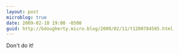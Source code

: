 ```yaml
---
layout: post
microblog: true
date: 2009-02-10 19:00 -0500
guid: http://bdougherty.micro.blog/2009/02/11/t1200784505.html
---
```

Don't do it!
